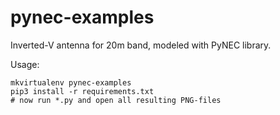 # pynec-examples
Inverted-V antenna for 20m band, modeled with PyNEC library.

Usage:

```
mkvirtualenv pynec-examples
pip3 install -r requirements.txt
# now run *.py and open all resulting PNG-files
```
